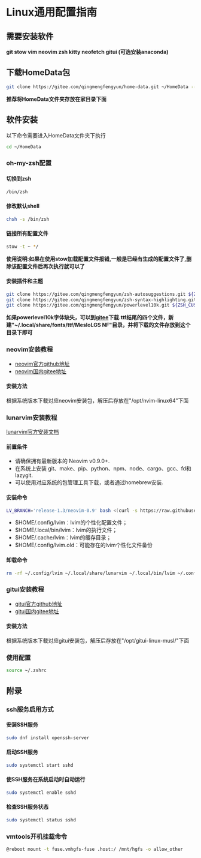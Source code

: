 # Linux通用配置指南

## 需要安装软件
**git stow vim neovim zsh kitty neofetch gitui (可选安装anaconda)**

## 下载HomeData包
```sh
git clone https://gitee.com/qingmengfengyun/home-data.git ~/HomeData --recurse-submodules
```
**推荐将HomeData文件夹存放在家目录下面**

## 软件安装 
以下命令需要进入HomeData文件夹下执行
```sh
cd ~/HomeData
```

### oh-my-zsh配置

#### 切换到zsh
```sh
/bin/zsh
```

#### 修改默认shell
```sh
chsh -s /bin/zsh
```

#### 链接所有配置文件 
```sh
stow -t ~ */
```
**使用说明:如果在使用stow加载配置文件报错,一般是已经有生成的配置文件了,删除该配置文件后再次执行就可以了**

#### 安装插件和主题
```sh
git clone https://gitee.com/qingmengfengyun/zsh-autosuggestions.git ${ZSH_CUSTOM:-~/.oh-my-zsh/custom}/plugins/zsh-autosuggestions
git clone https://gitee.com/qingmengfengyun/zsh-syntax-highlighting.git ${ZSH_CUSTOM:-~/.oh-my-zsh/custom}/plugins/zsh-syntax-highlighting
git clone https://gitee.com/qingmengfengyun/powerlevel10k.git ${ZSH_CUSTOM:-~/.oh-my-zsh/custom}/themes/powerlevel10k
```

**如果powerlevel10k字体缺失，可以到[gitee](https://gitee.com/qingmengfengyun/powerlevel10k-media)下载.ttf结尾的四个文件，新建"~/.local/share/fonts/ttf/MesloLGS NF"目录，并将下载的文件存放到这个目录下即可**

### neovim安装教程
- [neovim官方github地址](https://github.com/neovim/neovim)
- [neovim国内gitee地址](https://gitee.com/qingmengfengyun/neovim)

#### 安装方法
根据系统版本下载对应neovim安装包，解压后存放在"/opt/nvim-linux64"下面

### lunarvim安装教程
[lunarvim官方安装文档](https://www.lunarvim.org/zh-Hans/docs/installation)

#### 前置条件
- 请确保拥有最新版本的 Neovim v0.9.0+.
- 在系统上安装 git、make、pip、python、npm、node、cargo、gcc、fd和lazygit.
- 可以使用对应系统的包管理工具下载，或者通过homebrew安装.

#### 安装命令
```sh
LV_BRANCH='release-1.3/neovim-0.9' bash <(curl -s https://raw.githubusercontent.com/LunarVim/LunarVim/release-1.3/neovim-0.9/utils/installer/install.sh)
```
- $HOME/.config/lvim：lvim的个性化配置文件；
- $HOME/.local/bin/lvim：lvim的执行文件；
- $HOME/.cache/lvim：lvim的缓存目录；
- $HOME/.config/lvim.old：可能存在的lvim个性化文件备份

#### 卸载命令
```sh
rm -rf ~/.config/lvim ~/.local/share/lunarvim ~/.local/bin/lvim ~/.config/lvim.old ~/.cache/lvim 
```


### gitui安装教程
- [gitui官方github地址](https://github.com/extrawurst/gitui)
- [gitui国内gitee地址](https://gitee.com/qingmengfengyun/gitui)

#### 安装方法
根据系统版本下载对应gitui安装包，解压后存放在"/opt/gitui-linux-musl/"下面


### 使用配置
```sh
source ~/.zshrc
```

## 附录

### ssh服务启用方式
#### 安装SSH服务
```sh
sudo dnf install openssh-server
```
#### 启动SSH服务
```sh
sudo systemctl start sshd
```
#### 使SSH服务在系统启动时自动运行
```sh
sudo systemctl enable sshd
```
#### 检查SSH服务状态
```sh
sudo systemctl status sshd
```

### vmtools开机挂载命令
```sh
@reboot mount -t fuse.vmhgfs-fuse .host:/ /mnt/hgfs -o allow_other
```

